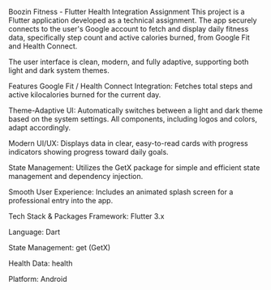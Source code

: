 Boozin Fitness - Flutter Health Integration Assignment
This project is a Flutter application developed as a technical assignment. The app securely connects to the user's Google account to fetch and display daily fitness data, specifically step count and active calories burned, from Google Fit and Health Connect.

The user interface is clean, modern, and fully adaptive, supporting both light and dark system themes.

Features
Google Fit / Health Connect Integration: Fetches total steps and active kilocalories burned for the current day.

Theme-Adaptive UI: Automatically switches between a light and dark theme based on the system settings. All components, including logos and colors, adapt accordingly.

Modern UI/UX: Displays data in clear, easy-to-read cards with progress indicators showing progress toward daily goals.

State Management: Utilizes the GetX package for simple and efficient state management and dependency injection.

Smooth User Experience: Includes an animated splash screen for a professional entry into the app.

Tech Stack & Packages
Framework: Flutter 3.x

Language: Dart

State Management: get (GetX)

Health Data: health

Platform: Android
